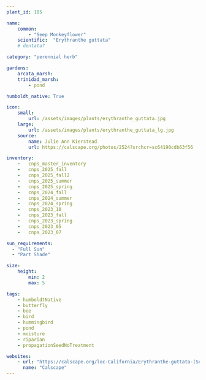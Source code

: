 ```yaml
---
plant_id: 185 

name: 
    common: 
        - "Seep Monkeyflower"  
    scientific:  "Erythranthe guttata"  
    # dentata? 

category: "perennial herb"

gardens:
    arcata_marsh:
    trinidad_marsh:
        - pond

humboldt_native: True

icon: 
    small: 
        url: /assets/images/plants/erythranthe_guttata.jpg 
    large: 
        url: /assets/images/plants/erythranthe_guttata_lg.jpg 
    source: 
        name: Julie Ann Kierstead 
        url: https://calscape.org/photos/2524?srchcr=sc64190cdb63f56

inventory: 
    -   cnps_master_inventory
    -   cnps_2025_fall
    -   cnps_2025_fall2
    -   cnps_2025_summer
    -   cnps_2025_spring
    -   cnps_2024_fall
    -   cnps_2024_summer
    -   cnps_2024_spring
    -   cnps_2023_10
    -   cnps_2023_fall
    -   cnps_2023_spring
    -   cnps_2023_05 
    -   cnps_2023_07 

sun_requirements:
  - "Full Sun"
  - "Part Shade"

size:
    height: 
        min: 2 
        max: 5

tags:
    - humboldtNative
    - butterfly
    - bee
    - bird
    - hummingbird
    - pond
    - moisture
    - riparian
    - propagationSeedNoTreatment

websites:
    - url: "https://calscape.org/loc-California/Erythranthe-guttata-(Seep-Monkey-Flower)"
      name: "Calscape"
---
```

